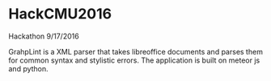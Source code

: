 # HackCMU2016
Hackathon 9/17/2016

GrahpLint is a XML parser that takes libreoffice documents and parses them for common syntax and stylistic errors. The application is built on meteor js and python. 
